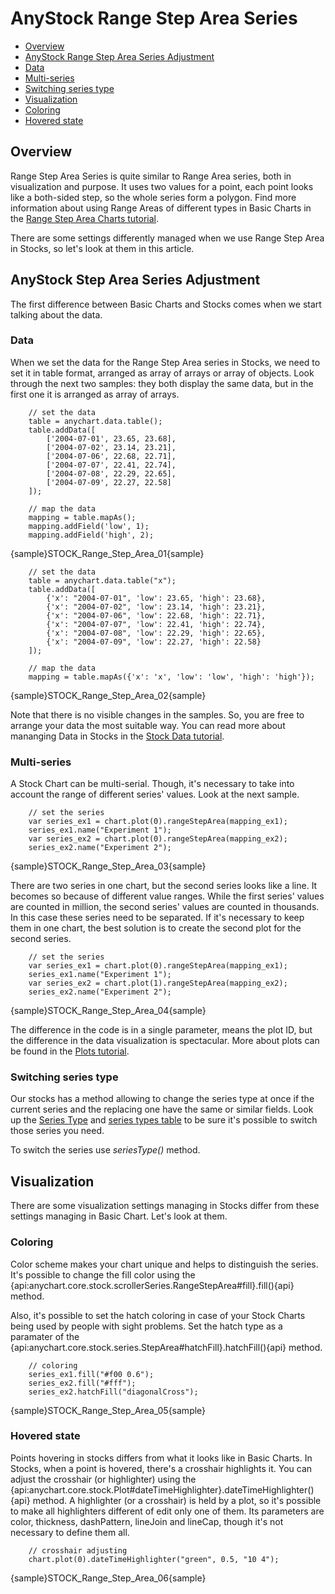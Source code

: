 # AnyStock Range Step Area Series

* [Overview](#overview)
* [AnyStock Range Step Area Series Adjustment](#anystock_range_step_area_series_adjustment)
 * [Data](#data)
 * [Multi-series](#multi_series)
 * [Switching series type](#switching_series_type)
* [Visualization](#visualization)
 * [Coloring](#coloring)
 * [Hovered state](#hovered_state)

## Overview

Range Step Area Series is quite similar to Range Area series, both in visualization and purpose. It uses two values for a point, each point looks like a both-sided step, so the whole series form a polygon. Find more information about using Range Areas of different types in Basic Charts in the [Range Step Area Charts tutorial](../../Basic_Charts_Types/Range_Area-SplineArea_Charts).

There are some settings differently managed when we use Range Step Area in Stocks, so let's look at them in this article.

## AnyStock Step Area Series Adjustment

The first difference between Basic Charts and Stocks comes when we start talking about the data.

### Data

When we set the data for the Range Step Area series in Stocks, we need to set it in table format, arranged as array of arrays or array of objects. Look through the next two samples: they both display the same data, but in the first one it is arranged as array of arrays.

```
	// set the data
	table = anychart.data.table();
	table.addData([
        ['2004-07-01', 23.65, 23.68],
        ['2004-07-02', 23.14, 23.21],
        ['2004-07-06', 22.68, 22.71],
        ['2004-07-07', 22.41, 22.74],
        ['2004-07-08', 22.29, 22.65],
        ['2004-07-09', 22.27, 22.58]
	]);
  
	// map the data
	mapping = table.mapAs();
	mapping.addField('low', 1);
	mapping.addField('high', 2);

```

{sample}STOCK\_Range\_Step\_Area\_01{sample}

```
	// set the data
	table = anychart.data.table("x");
	table.addData([
        {'x': "2004-07-01", 'low': 23.65, 'high': 23.68},
        {'x': "2004-07-02", 'low': 23.14, 'high': 23.21},
        {'x': "2004-07-06", 'low': 22.68, 'high': 22.71},
        {'x': "2004-07-07", 'low': 22.41, 'high': 22.74},
        {'x': "2004-07-08", 'low': 22.29, 'high': 22.65},
        {'x': "2004-07-09", 'low': 22.27, 'high': 22.58}
	]);
  
	// map the data
	mapping = table.mapAs({'x': 'x', 'low': 'low', 'high': 'high'});

```

{sample}STOCK\_Range\_Step\_Area\_02{sample}

Note that there is no visible changes in the samples. So, you are free to arrange your data the most suitable way. You can read more about mananging Data in Stocks in the [Stock Data tutorial](../Data).

### Multi-series

A Stock Chart can be multi-serial. Though, it's necessary to take into account the range of different series' values. Look at the next sample.

```
	// set the series
	var series_ex1 = chart.plot(0).rangeStepArea(mapping_ex1);
    series_ex1.name("Experiment 1");
    var series_ex2 = chart.plot(0).rangeStepArea(mapping_ex2);
    series_ex2.name("Experiment 2");

```

{sample}STOCK\_Range\_Step\_Area\_03{sample}

There are two series in one chart, but the second series looks like a line. It becomes so because of different value ranges. While the first series' values are counted in million, the second series' values are counted in thousands. In this case these series need to be separated. If it's necessary to keep them in one chart, the best solution is to create the second plot for the second series.

```  
	// set the series
	var series_ex1 = chart.plot(0).rangeStepArea(mapping_ex1);
    series_ex1.name("Experiment 1");
    var series_ex2 = chart.plot(1).rangeStepArea(mapping_ex2);
    series_ex2.name("Experiment 2");
```

{sample}STOCK\_Range\_Step\_Area\_04{sample}

The difference in the code is in a single parameter, means the plot ID, but the difference in the data visualization is spectacular. More about plots can be found in the [Plots tutorial](../Chart_Plots).


### Switching series type

Our stocks has a method allowing to change the series type at once if the current series and the replacing one have the same or similar fields. Look up the [Series Type](Series_Type) and [series types table](Supported_Series#list_of_supported_series) to be sure it's possible to switch those series you need.

To switch the series use *seriesType()* method.


## Visualization

There are some visualization settings managing in Stocks differ from these settings managing in Basic Chart. Let's look at them.

### Coloring

Color scheme makes your chart unique and helps to distinguish the series. It's possible to change the fill color using the {api:anychart.core.stock.scrollerSeries.RangeStepArea#fill}.fill(){api} method.

Also, it's possible to set the hatch coloring in case of your Stock Charts being used by people with sight problems. Set the hatch type as a paramater of the {api:anychart.core.stock.series.StepArea#hatchFill}.hatchFill(){api} method.

```
	// coloring
    series_ex1.fill("#f00 0.6");
    series_ex2.fill("#fff");
    series_ex2.hatchFill("diagonalCross");

```
{sample}STOCK\_Range\_Step\_Area\_05{sample}

### Hovered state

Points hovering in stocks differs from what it looks like in Basic Charts. In Stocks, when a point is hovered, there's a crosshair highlights it. You can adjust the crosshair (or highlighter) using the {api:anychart.core.stock.Plot#dateTimeHighlighter}.dateTimeHighlighter(){api} method. A highlighter (or a crosshair) is held by a plot, so it's possible to make all highlighters different of edit only one of them. Its parameters are color, thickness, dashPattern, lineJoin and lineCap, though it's not necessary to define them all.

```
	// crosshair adjusting
	chart.plot(0).dateTimeHighlighter("green", 0.5, "10 4");
```

{sample}STOCK\_Range\_Step\_Area\_06{sample}